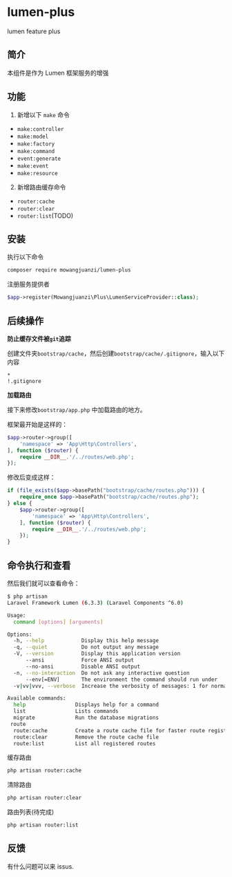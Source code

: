# lumen-plus
lumen feature plus

## 简介

本组件是作为 Lumen 框架服务的增强

## 功能

1. 新增以下 `make` 命令

- `make:controller`
- `make:model`
- `make:factory`
- `make:command`
- `event:generate`
- `make:event`
- `make:resource`

2. 新增路由缓存命令

- `router:cache`
- `router:clear`
- `router:list`(TODO)

## 安装

执行以下命令

```bash
composer require mowangjuanzi/lumen-plus
```

注册服务提供者

```php
$app->register(Mowangjuanzi\Plus\LumenServiceProvider::class);
```

## 后续操作

**防止缓存文件被`git`追踪**

创建文件夹`bootstrap/cache`，然后创建`bootstrap/cache/.gitignore`，输入以下内容

```gitignore
*
!.gitignore
```

**加载路由**

接下来修改`bootstrap/app.php` 中加载路由的地方。

框架最开始是这样的：

```php
$app->router->group([
    'namespace' => 'App\Http\Controllers',
], function ($router) {
    require __DIR__.'/../routes/web.php';
});
```

修改后变成这样：

```php
if (file_exists($app->basePath("bootstrap/cache/routes.php"))) {
    require_once $app->basePath("bootstrap/cache/routes.php");
} else {
    $app->router->group([
        'namespace' => 'App\Http\Controllers',
    ], function ($router) {
        require __DIR__.'/../routes/web.php';
    });
}
```

## 命令执行和查看

然后我们就可以查看命令：

```bash
$ php artisan
Laravel Framework Lumen (6.3.3) (Laravel Components ^6.0)

Usage:
  command [options] [arguments]

Options:
  -h, --help            Display this help message
  -q, --quiet           Do not output any message
  -V, --version         Display this application version
      --ansi            Force ANSI output
      --no-ansi         Disable ANSI output
  -n, --no-interaction  Do not ask any interactive question
      --env[=ENV]       The environment the command should run under
  -v|vv|vvv, --verbose  Increase the verbosity of messages: 1 for normal output, 2 for more verbose output and 3 for debug

Available commands:
  help                Displays help for a command
  list                Lists commands
  migrate             Run the database migrations
 route
  route:cache         Create a route cache file for faster route registration
  route:clear         Remove the route cache file
  route:list          List all registered routes
```

缓存路由

```bash
php artisan router:cache
```

清除路由

```bash
php artisan router:clear
```

路由列表(待完成)

```bash
php artisan router:list
```

## 反馈
有什么问题可以来 issus.

